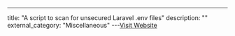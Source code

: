 ---
title: "A script to scan for unsecured Laravel .env files"
description: ""
external_category: "Miscellaneous"
---[Visit Website](https://github.com/tismayil/laravelN00b)

